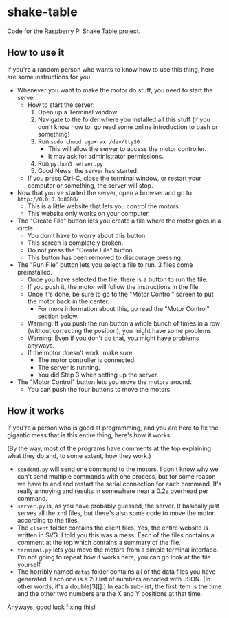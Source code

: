# shake-table
Code for the Raspberry Pi Shake Table project.

## How to use it

If you're a random person who wants to know how to use this thing, here are some instructions for you.

- Whenever you want to make the motor do stuff, you need to start the server.
  - How to start the server:
    1. Open up a Terminal window
	2. Navigate to the folder where you installed all this stuff
	   (if you don't know how to, go read some online introduction to bash or something)
	3. Run `sudo chmod ugo+rwx /dev/ttyS0`
	   - This will allow the server to access the motor controller.
	   - It may ask for administrator permissions.
	4. Run `python3 server.py`
	5. Good News: the server has started.
  - If you press Ctrl-C, close the terminal window, or restart your computer or something, the server will stop.
- Now that you've started the server, open a browser and go to `http://0.0.0.0:8080/`
  - This is a little website that lets you control the motors.
  - This website only works on your computer.
- The "Create File" button lets you create a file where the motor goes in a circle
  - You don't have to worry about this button.
  - This screen is completely broken.
  - Do not press the "Create File" button.
  - This button has been removed to discourage pressing.
- The "Run File" button lets you select a file to run. 3 files come preinstalled.
  - Once you have selected the file, there is a button to run the file.
  - If you push it, the motor will follow the instructions in the file.
  - Once it's done, be sure to go to the "Motor Control" screen to put the motor back in the center.
    - For more information about this, go read the "Motor Control" section below.
  - Warning: If you push the run button a whole bunch of times in a row (without correcting the position), you might have some problems.
  - Warning: Even if you don't do that, you might have problems anyways.
  - If the motor doesn't work, make sure:
    - The motor controller is connected.
    - The server is running.
    - You did Step 3 when setting up the server.
- The "Motor Control" button lets you move the motors around.
  - You can push the four buttons to move the motors.

## How it works

If you're a person who is good at programming, and you are here to fix the gigantic mess that is this entire thing, here's how it works.

(By the way, most of the programs have comments at the top explaining what they do and, to some extent, how they work.)

- `sendcmd.py` will send one command to the motors. I don't know why we can't send multiple commands with one process, but for some reason we have to end and restart the serial connection for each command. It's really annoying and results in somewhere near a 0.2s overhead per command.
- `server.py` is, as you have probably guessed, the server. It basically just serves all the xml files, but there's also some code to move the motor according to the files.
- The `client` folder contains the client files. Yes, the entire website is written in SVG. I told you this was a mess. Each of the files contains a comment at the top which contains a summary of the file.
- `terminal.py` lets you move the motors from a simple terminal interface. I'm not going to repeat how it works here, you can go look at the file yourself.
- The horribly named `datas` folder contains all of the data files you have generated. Each one is a 2D list of numbers encoded with JSON. (In other words, it's a double[3][].) In each sub-list, the first item is the time and the other two numbers are the X and Y positions at that time.

Anyways, good luck fixing this!
